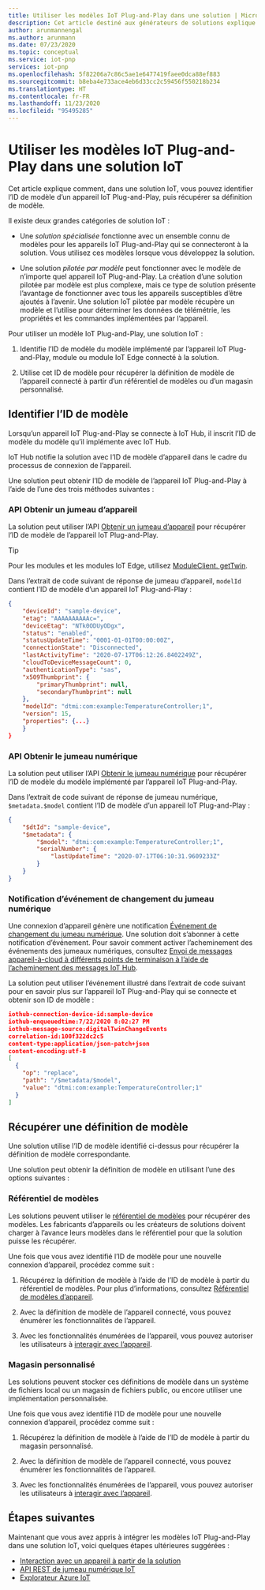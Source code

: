 ```yaml
---
title: Utiliser les modèles IoT Plug-and-Play dans une solution | Microsoft Docs
description: Cet article destiné aux générateurs de solutions explique comment utiliser les modèles IoT Plug-and-Play dans une solution IoT.
author: arunmannengal
ms.author: arunmann
ms.date: 07/23/2020
ms.topic: conceptual
ms.service: iot-pnp
services: iot-pnp
ms.openlocfilehash: 5f82206a7c86c5ae1e6477419faee0dca88ef883
ms.sourcegitcommit: b8eba4e733ace4eb6d33cc2c59456f550218b234
ms.translationtype: HT
ms.contentlocale: fr-FR
ms.lasthandoff: 11/23/2020
ms.locfileid: "95495285"
---
```

# <a name="use-iot-plug-and-play-models-in-an-iot-solution"></a>Utiliser les modèles IoT Plug-and-Play dans une solution IoT

Cet article explique comment, dans une solution IoT, vous pouvez identifier l’ID de modèle d’un appareil IoT Plug-and-Play, puis récupérer sa définition de modèle.

Il existe deux grandes catégories de solution IoT :

- Une *solution spécialisée* fonctionne avec un ensemble connu de modèles pour les appareils IoT Plug-and-Play qui se connecteront à la solution. Vous utilisez ces modèles lorsque vous développez la solution.

- Une solution *pilotée par modèle* peut fonctionner avec le modèle de n’importe quel appareil IoT Plug-and-Play. La création d’une solution pilotée par modèle est plus complexe, mais ce type de solution présente l’avantage de fonctionner avec tous les appareils susceptibles d’être ajoutés à l’avenir. Une solution IoT pilotée par modèle récupère un modèle et l’utilise pour déterminer les données de télémétrie, les propriétés et les commandes implémentées par l’appareil.

Pour utiliser un modèle IoT Plug-and-Play, une solution IoT :

1. Identifie l’ID de modèle du modèle implémenté par l’appareil IoT Plug-and-Play, module ou module IoT Edge connecté à la solution.

1. Utilise cet ID de modèle pour récupérer la définition de modèle de l’appareil connecté à partir d’un référentiel de modèles ou d’un magasin personnalisé.

## <a name="identify-model-id"></a>Identifier l’ID de modèle

Lorsqu’un appareil IoT Plug-and-Play se connecte à IoT Hub, il inscrit l’ID de modèle du modèle qu’il implémente avec IoT Hub.

IoT Hub notifie la solution avec l’ID de modèle d’appareil dans le cadre du processus de connexion de l’appareil.

Une solution peut obtenir l’ID de modèle de l’appareil IoT Plug-and-Play à l’aide de l’une des trois méthodes suivantes :

### <a name="get-device-twin-api"></a>API Obtenir un jumeau d’appareil

La solution peut utiliser l’API [Obtenir un jumeau d’appareil](/java/api/com.microsoft.azure.sdk.iot.device.deviceclient.getdevicetwin?preserve-view=true&view=azure-java-stable) pour récupérer l’ID de modèle de l’appareil IoT Plug-and-Play.

> [!TIP]
> Pour les modules et les modules IoT Edge, utilisez [ModuleClient. getTwin](/java/api/com.microsoft.azure.sdk.iot.device.moduleclient.gettwin?preserve-view=true&view=azure-java-stable).

Dans l’extrait de code suivant de réponse de jumeau d’appareil, `modelId` contient l’ID de modèle d’un appareil IoT Plug-and-Play :

```json
{
    "deviceId": "sample-device",
    "etag": "AAAAAAAAAAc=",
    "deviceEtag": "NTk0ODUyODgx",
    "status": "enabled",
    "statusUpdateTime": "0001-01-01T00:00:00Z",
    "connectionState": "Disconnected",
    "lastActivityTime": "2020-07-17T06:12:26.8402249Z",
    "cloudToDeviceMessageCount": 0,
    "authenticationType": "sas",
    "x509Thumbprint": {
        "primaryThumbprint": null,
        "secondaryThumbprint": null
    },
    "modelId": "dtmi:com:example:TemperatureController;1",
    "version": 15,
    "properties": {...}
    }
}
```

### <a name="get-digital-twin-api"></a>API Obtenir le jumeau numérique

La solution peut utiliser l’API [Obtenir le jumeau numérique](/rest/api/iothub/service/digitaltwin/getdigitaltwin) pour récupérer l’ID de modèle du modèle implémenté par l’appareil IoT Plug-and-Play.

Dans l’extrait de code suivant de réponse de jumeau numérique, `$metadata.$model` contient l’ID de modèle d’un appareil IoT Plug-and-Play :

```json
{
    "$dtId": "sample-device",
    "$metadata": {
        "$model": "dtmi:com:example:TemperatureController;1",
        "serialNumber": {
            "lastUpdateTime": "2020-07-17T06:10:31.9609233Z"
        }
    }
}
```

### <a name="digital-twin-change-event-notification"></a>Notification d’événement de changement du jumeau numérique

Une connexion d’appareil génère une notification [Événement de changement du jumeau numérique](concepts-digital-twin.md#digital-twin-change-events). Une solution doit s’abonner à cette notification d’événement. Pour savoir comment activer l’acheminement des événements des jumeaux numériques, consultez [Envoi de messages appareil-à-cloud à différents points de terminaison à l’aide de l’acheminement des messages IoT Hub](../iot-hub/iot-hub-devguide-messages-d2c.md#non-telemetry-events).

La solution peut utiliser l’événement illustré dans l’extrait de code suivant pour en savoir plus sur l’appareil IoT Plug-and-Play qui se connecte et obtenir son ID de modèle :

```json
iothub-connection-device-id:sample-device
iothub-enqueuedtime:7/22/2020 8:02:27 PM
iothub-message-source:digitalTwinChangeEvents
correlation-id:100f322dc2c5
content-type:application/json-patch+json
content-encoding:utf-8
[
  {
    "op": "replace",
    "path": "/$metadata/$model",
    "value": "dtmi:com:example:TemperatureController;1"
  }
]
```

## <a name="retrieve-a-model-definition"></a>Récupérer une définition de modèle

Une solution utilise l’ID de modèle identifié ci-dessus pour récupérer la définition de modèle correspondante.

Une solution peut obtenir la définition de modèle en utilisant l’une des options suivantes :

### <a name="model-repository"></a>Référentiel de modèles

Les solutions peuvent utiliser le [référentiel de modèles](concepts-model-repository.md) pour récupérer des modèles. Les fabricants d’appareils ou les créateurs de solutions doivent charger à l’avance leurs modèles dans le référentiel pour que la solution puisse les récupérer.

Une fois que vous avez identifié l’ID de modèle pour une nouvelle connexion d’appareil, procédez comme suit :

1. Récupérez la définition de modèle à l’aide de l’ID de modèle à partir du référentiel de modèles. Pour plus d’informations, consultez [Référentiel de modèles d’appareil](concepts-model-repository.md).

1. Avec la définition de modèle de l’appareil connecté, vous pouvez énumérer les fonctionnalités de l’appareil.

1. Avec les fonctionnalités énumérées de l’appareil, vous pouvez autoriser les utilisateurs à [interagir avec l’appareil](quickstart-service.md).

### <a name="custom-store"></a>Magasin personnalisé

Les solutions peuvent stocker ces définitions de modèle dans un système de fichiers local ou un magasin de fichiers public, ou encore utiliser une implémentation personnalisée.

Une fois que vous avez identifié l’ID de modèle pour une nouvelle connexion d’appareil, procédez comme suit :

1. Récupérez la définition de modèle à l’aide de l’ID de modèle à partir du magasin personnalisé.

1. Avec la définition de modèle de l’appareil connecté, vous pouvez énumérer les fonctionnalités de l’appareil. 

1. Avec les fonctionnalités énumérées de l’appareil, vous pouvez autoriser les utilisateurs à [interagir avec l’appareil](quickstart-service.md).  

## <a name="next-steps"></a>Étapes suivantes

Maintenant que vous avez appris à intégrer les modèles IoT Plug-and-Play dans une solution IoT, voici quelques étapes ultérieures suggérées :

- [Interaction avec un appareil à partir de la solution](quickstart-service.md)
- [API REST de jumeau numérique IoT](/rest/api/iothub/service/digitaltwin)
- [Explorateur Azure IoT](howto-use-iot-explorer.md)
